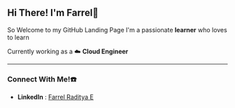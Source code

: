 ## Hi There! I'm Farrel👋

So Welcome to my GitHub Landing Page
I'm a passionate **learner** who loves to learn

Currently working as a ☁️ **Cloud Engineer**

***

### Connect With Me!☎️

* **LinkedIn** : [Farrel Raditya E](https://www.linkedin.com/in/farrel-raditya-eduardi/)

<!--
**farrelale/farrelale** is a ✨ _special_ ✨ repository because its `README.md` (this file) appears on your GitHub profile.

Here are some ideas to get you started:

- 🔭 I’m currently working on ...
- 🌱 I’m currently learning ...
- 👯 I’m looking to collaborate on ...
- 🤔 I’m looking for help with ...
- 💬 Ask me about ...
- 📫 How to reach me: ...
- 😄 Pronouns: ...
- ⚡ Fun fact: ...
-->
